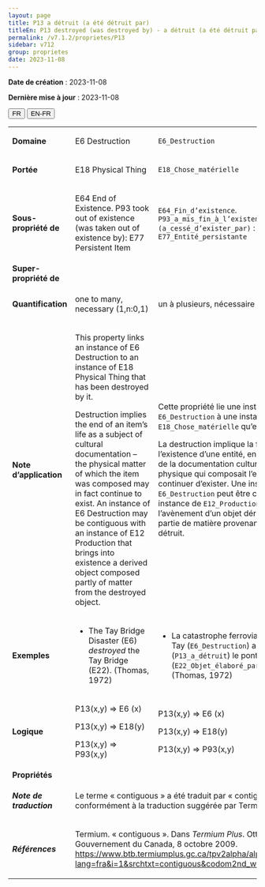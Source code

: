 ```yaml
---
layout: page
title: P13 a détruit (a été détruit par)
titleEn: P13 destroyed (was destroyed by) - a détruit (a été détruit par)
permalink: /v7.1.2/proprietes/P13
sidebar: v712
group: proprietes
date: 2023-11-08
---
```


**Date de création** : 2023-11-08

**Dernière mise à jour** : 2023-11-08

<div class="lang-buttons">
 <button id="fr" class="activate">FR</button>
 <button id="en-fr">EN-FR</button>
</div>

<table>
<tbody>
<tr>
<td><strong>Domaine</strong></td>
<td class="en">
<p>E6 Destruction</p>
</td>
<td>
<p><code class="language-plaintext highlighter-rouge">E6_Destruction</code></p>
</td>
</tr>
<tr>
<td><strong>Portée</strong></td>
<td class="en">
<p>E18 Physical Thing</p>
</td>
<td>
<p><code class="language-plaintext highlighter-rouge">E18_Chose_matérielle</code> </p>
</td>
</tr>
<tr>
<td><strong>Sous-propriété de</strong></td>
<td class="en">
<p>E64 End of Existence. P93 took out of existence (was taken out of existence by): E77 Persistent Item</p>
</td>
<td>
<p><code class="language-plaintext highlighter-rouge">E64_Fin_d’existence</code>. <code class="language-plaintext highlighter-rouge">P93_a_mis_fin_à_l’existence_de (a_cessé_d’exister_par)</code> : <code class="language-plaintext highlighter-rouge">E77_Entité_persistante</code> </p>
</td>
</tr>
<tr>
<td><strong>Super-propriété de</strong></td>
<td class="en">
</td>
<td>
</td>
</tr>
<tr>
<td><strong>Quantification</strong></td>
<td class="en">
<p>one to many, necessary (1,n:0,1)</p>
</td>
<td>
<p>un à plusieurs, nécessaire (1,n:0,1)</p>
</td>
</tr>
<tr>
<td><strong>Note d’application</strong></td>
<td class="en">
<p>This property links an instance of E6 Destruction to an instance of E18 Physical Thing that has been destroyed by it.</p>
<p>Destruction implies the end of an item’s life as a subject of cultural documentation – the physical matter of which the item was composed may in fact continue to exist. An instance of E6 Destruction may be contiguous with an instance of E12 Production that brings into existence a derived object composed partly of matter from the destroyed object.</p>
</td>
<td>
<p>Cette propriété lie une instance de <code class="language-plaintext highlighter-rouge">E6_Destruction</code> à une instance de <code class="language-plaintext highlighter-rouge">E18_Chose_matérielle</code> qu’elle a détruite.</p>
<p>La destruction implique la fin de l’existence d’une entité, en tant que sujet de la documentation culturelle - la matière physique qui composait l’entité peut en fait continuer d’exister. Une instance de <code class="language-plaintext highlighter-rouge">E6_Destruction</code> peut être contiguë à une instance de <code class="language-plaintext highlighter-rouge">E12_Production</code> qui permet l’avènement d’un objet dérivé composé en partie de matière provenant de l’objet détruit. </p>
</td>
</tr>
<tr>
<td><strong>Exemples</strong></td>
<td class="en">
<ul>
<li><p>The Tay Bridge Disaster (E6) <em>destroyed</em> the Tay Bridge (E22). (Thomas, 1972)</p>
</li>
</ul>
</td>
<td>
<ul>
<li><p>La catastrophe ferroviaire du pont du Tay (<code class="language-plaintext highlighter-rouge">E6_Destruction</code>) a détruit (<code class="language-plaintext highlighter-rouge">P13_a_détruit</code>) le pont du Tay (<code class="language-plaintext highlighter-rouge">E22_Objet_élaboré_par_l’humain</code>) (Thomas, 1972) </p>
</li>
</ul>
</td>
</tr>
<tr>
<td><strong>Logique</strong></td>
<td class="en">
<p>P13(x,y) ⇒ E6 (x)</p>
<p>P13(x,y) ⇒ E18(y)</p>
<p>P13(x,y) ⇒ P93(x,y)</p>
</td>
<td>
<p>P13(x,y) ⇒ E6 (x)</p>
<p>P13(x,y) ⇒ E18(y)</p>
<p>P13(x,y) ⇒ P93(x,y)</p>
</td>
</tr>
<tr>
<td><strong>Propriétés</strong></td>
<td class="en">
</td>
<td>
</td>
</tr>
<tr>
<td><strong><em>Note de traduction</em></strong></td>
<td colspan="2">
<p>Le terme « contiguous » a été traduit par « contigu(ë) », conformément à la traduction suggérée par Termium Plus. </p>
</td>
</tr>
<tr>
<td><strong><em>Références</em></strong></td>
<td colspan="2">
<p>Termium. « contiguous ». Dans <em>Termium Plus</em>. Ottawa, CA-ON: Gouvernement du Canada, 8 octobre 2009.<a href="https://www.btb.termiumplus.gc.ca/tpv2alpha/alpha-fra.html?lang=fra&i=1&srchtxt=contiguous&codom2nd_wet=1#resultrecs"><span class="underline"> </span></a><a href="https://www.btb.termiumplus.gc.ca/tpv2alpha/alpha-fra.html?lang=fra&i=1&srchtxt=contiguous&codom2nd_wet=1#resultrecs"><span class="underline">https://www.btb.termiumplus.gc.ca/tpv2alpha/alpha-fra.html?lang=fra&i=1&srchtxt=contiguous&codom2nd_wet=1#resultrecs</span></a>.</p>
</td>
</tr>
</tbody>
</table>

